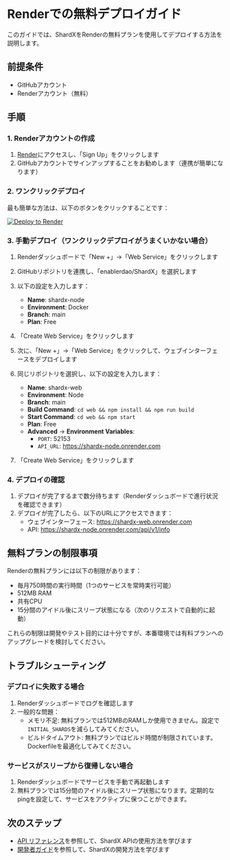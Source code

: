 # Renderでの無料デプロイガイド

このガイドでは、ShardXをRenderの無料プランを使用してデプロイする方法を説明します。

## 前提条件

- GitHubアカウント
- Renderアカウント（無料）

## 手順

### 1. Renderアカウントの作成

1. [Render](https://render.com/)にアクセスし、「Sign Up」をクリックします
2. GitHubアカウントでサインアップすることをお勧めします（連携が簡単になります）

### 2. ワンクリックデプロイ

最も簡単な方法は、以下のボタンをクリックすることです：

[![Deploy to Render](https://render.com/images/deploy-to-render-button.svg)](https://render.com/deploy?repo=https://github.com/enablerdao/ShardX)

### 3. 手動デプロイ（ワンクリックデプロイがうまくいかない場合）

1. Renderダッシュボードで「New +」→「Web Service」をクリックします
2. GitHubリポジトリを連携し、「enablerdao/ShardX」を選択します
3. 以下の設定を入力します：
   - **Name**: shardx-node
   - **Environment**: Docker
   - **Branch**: main
   - **Plan**: Free

4. 「Create Web Service」をクリックします

5. 次に、「New +」→「Web Service」をクリックして、ウェブインターフェースをデプロイします
6. 同じリポジトリを選択し、以下の設定を入力します：
   - **Name**: shardx-web
   - **Environment**: Node
   - **Branch**: main
   - **Build Command**: `cd web && npm install && npm run build`
   - **Start Command**: `cd web && npm start`
   - **Plan**: Free
   - **Advanced** → **Environment Variables**:
     - `PORT`: 52153
     - `API_URL`: https://shardx-node.onrender.com

7. 「Create Web Service」をクリックします

### 4. デプロイの確認

1. デプロイが完了するまで数分待ちます（Renderダッシュボードで進行状況を確認できます）
2. デプロイが完了したら、以下のURLにアクセスできます：
   - ウェブインターフェース: https://shardx-web.onrender.com
   - API: https://shardx-node.onrender.com/api/v1/info

## 無料プランの制限事項

Renderの無料プランには以下の制限があります：

- 毎月750時間の実行時間（1つのサービスを常時実行可能）
- 512MB RAM
- 共有CPU
- 15分間のアイドル後にスリープ状態になる（次のリクエストで自動的に起動）

これらの制限は開発やテスト目的には十分ですが、本番環境では有料プランへのアップグレードを検討してください。

## トラブルシューティング

### デプロイに失敗する場合

1. Renderダッシュボードでログを確認します
2. 一般的な問題：
   - メモリ不足: 無料プランでは512MBのRAMしか使用できません。設定で`INITIAL_SHARDS`を減らしてみてください。
   - ビルドタイムアウト: 無料プランではビルド時間が制限されています。Dockerfileを最適化してみてください。

### サービスがスリープから復帰しない場合

1. Renderダッシュボードでサービスを手動で再起動します
2. 無料プランでは15分間のアイドル後にスリープ状態になります。定期的なpingを設定して、サービスをアクティブに保つことができます。

## 次のステップ

- [API リファレンス](../api/README.md)を参照して、ShardX APIの使用方法を学びます
- [開発者ガイド](../developers/README.md)を参照して、ShardXの開発方法を学びます